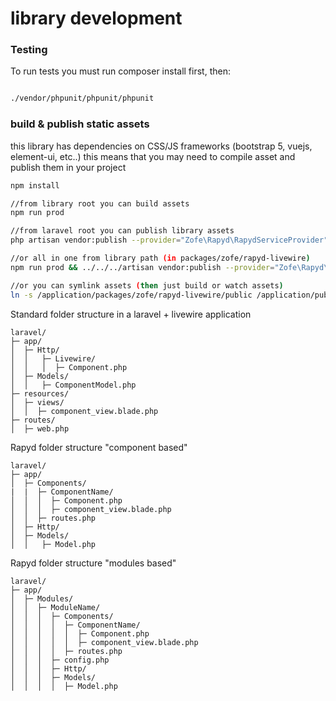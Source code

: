 # library development

### Testing 

To run tests you must run composer install first, then:

```bash

./vendor/phpunit/phpunit/phpunit
```


### build & publish static assets

this library has dependencies on CSS/JS frameworks (bootstrap 5, vuejs, element-ui, etc..)
this means that you may need to compile asset and publish them in your project


```bash
npm install

//from library root you can build assets
npm run prod

//from laravel root you can publish library assets
php artisan vendor:publish --provider="Zofe\Rapyd\RapydServiceProvider" --tag="public"

//or all in one from library path (in packages/zofe/rapyd-livewire)
npm run prod && ../../../artisan vendor:publish --provider="Zofe\Rapyd\RapydServiceProvider" --tag="public"

//or you can symlink assets (then just build or watch assets)   
ln -s /application/packages/zofe/rapyd-livewire/public /application/public/vendor/rapyd-livewire
```


Standard folder structure in a laravel + livewire application
```
laravel/
├─ app/
│  ├─ Http/
│  │   ├─ Livewire/
│  │   │  ├─ Component.php
│  ├─ Models/
│  │   ├─ ComponentModel.php  
├─ resources/
│  ├─ views/
│  │  ├─ component_view.blade.php
├─ routes/
│  ├─ web.php
```

Rapyd folder structure "component based"
```
laravel/
├─ app/
│  ├─ Components/
|  |  ├─ ComponentName/
│  │  │  ├─ Component.php
│  │  │  ├─ component_view.blade.php
│  │  ├─ routes.php
│  ├─ Http/
│  ├─ Models/
│  │   ├─ Model.php  
```

Rapyd folder structure "modules based"
```
laravel/
├─ app/
│  ├─ Modules/
│  │  ├─ ModuleName/
│  │  │  ├─ Components/
│  │  │  │  ├─ ComponentName/
│  │  │  │  │  ├─ Component.php
│  │  │  │  │  ├─ component_view.blade.php
│  │  │  │  ├─ routes.php
│  │  │  ├─ config.php
│  │  │  ├─ Http/
│  │  │  ├─ Models/
│  │  │  │  ├─ Model.php  
 
```


